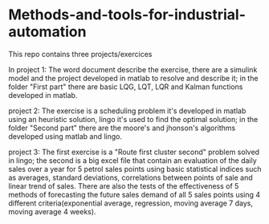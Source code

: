 # Methods-and-tools-for-industrial-automation
This repo contains three projects/exercices

In project 1:
  The word document describe the exercise, there are a simulink model and the project developed in matlab to resolve and describe it;
  in the folder "First part" there are basic LQG, LQT, LQR and Kalman functions developed in matlab.

project 2:
  The exercise is a scheduling problem it's developed in matlab using an heuristic solution, 
  lingo it's used to find the optimal solution;
  in the folder "Second part" there are the moore's and jhonson's algorithms developed using matlab and lingo.
  
project 3:
  The first exercise is a "Route first cluster second" problem solved in lingo;
  the second is a big excel file that contain an evaluation of the daily sales over a year for 5 petrol sales points 
  using basic statistical indices such as averages, standard deviations, correlations between points of sale and 
  linear trend of sales. There are also the tests of the effectiveness of 5 methods of forecasting the future sales demand of all 5 sales
  points using 4 different criteria(exponential average, regression, moving average 7 days, moving average 4 weeks).
  

  
